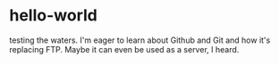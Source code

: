 # hello-world
testing the waters.
I'm eager to learn about Github and Git and how it's replacing FTP. 
Maybe it can even be used as a server, I heard.
